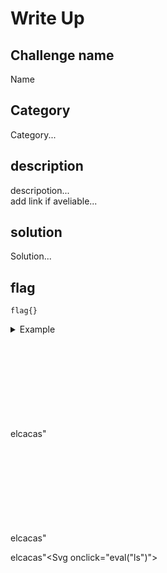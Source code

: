 # Write Up

## Challenge name
Name

## Category
Category...

## description
descripotion...  
add link if aveliable...

## solution
Solution...

## flag
```
flag{}
```
<details>
  <summary>Example</summary>

  ```
  long console output here
  ```
</details>

elcacas</b>"<Svg onclick="console.log(document.cookie)"></svg>


elcacas</b>"<Svg onclick="window.open('https://www.google.com', '_blank')"></svg>

elcacas</b>"<Svg onclick="eval("ls")"></svg>